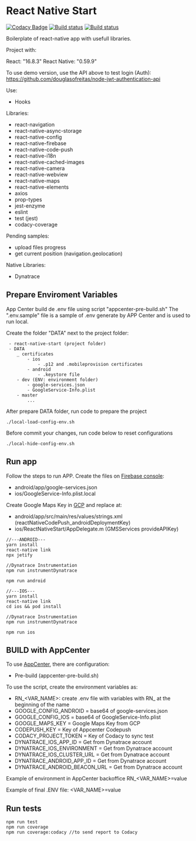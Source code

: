 # React Native Start 

[![Codacy Badge](https://api.codacy.com/project/badge/Coverage/a5db3937935a42b0941411f9750152ca)](https://www.codacy.com/manual/douglasofreitas/react-native-start_2?utm_source=github.com&utm_medium=referral&utm_content=natura-cosmeticos/react-native-start&utm_campaign=Badge_Coverage)
[![Build status](https://build.appcenter.ms/v0.1/apps/fa1d2c09-f10c-4f58-9733-e231fa9a8218/branches/dev/badge)](https://appcenter.ms)
[![Build status](https://build.appcenter.ms/v0.1/apps/187dde4d-1402-48ee-947f-686ae36c4c85/branches/dev/badge)](https://appcenter.ms)

Boilerplate of react-native app with usefull libraries.

Project with:

React: "16.8.3"
React Native: "0.59.9"

To use demo version, use the API above to test login (Auth):
https://github.com/douglasofreitas/node-jwt-authentication-api

Use:
* Hooks

Libraries: 
* react-navigation
* react-native-async-storage
* react-native-config
* react-native-firebase
* react-native-code-push
* react-native-i18n
* react-native-cached-images
* react-native-camera
* react-native-webview
* react-native-maps
* react-native-elements
* axios
* prop-types
* jest-enzyme
* eslint
* test (jest)
* codacy-coverage

Pending samples:
* upload files progress
* get current position (navigation.geolocation)

Native Libraries:
* Dynatrace

## Prepare Enviroment Variables

App Center build de .env file using script "appcenter-pre-build.sh"
The ".env.sample" file is a sample of .env generate by APP Center and is used to run local.

Create the folder "DATA" next to the project folder:

```
 - react-native-start (project folder)
 - DATA
    _ certificates
        - ios
            - .p12 and .mobileprovision certificates 
        - android
            - .keystore file
    - dev (ENV: environment folder)
        - google-services.json
        - GoogleService-Info.plist
    - master 
        ...
```

After prepare DATA folder, run code to prepare the project

```
./local-load-config-env.sh
```

Before commit your changes, run code below to reset configurations

```
./local-hide-config-env.sh
```

## Run app

Follow the steps to run APP.
Create the files on [Firebase console](https://console.firebase.google.com):

* android/app/google-services.json
* ios/GoogleService-Info.plist.local

Create Google Maps Key in [GCP](https://console.cloud.google.com) and replace at:
* android/app/src/main/res/values/strings.xml (reactNativeCodePush_androidDeploymentKey)
* ios/ReactNativeStart/AppDelegate.m (GMSServices provideAPIKey)

```
//---ANDROID---
yarn install
react-native link
npx jetify 

//Dynatrace Instrumentation
npm run instrumentDynatrace

npm run android

//---IOS---
yarn install
react-native link
cd ios && pod install

//Dynatrace Instrumentation
npm run instrumentDynatrace

npm run ios
```

## BUILD with AppCenter

To use [AppCenter](https://appcenter.ms), there are configuration:

* Pre-build (appcenter-pre-build.sh)

To use the script, create the environment variables as:
* RN_<VAR_NAME>: create .env file with variables with RN_ at the beginning of the name
* GOOGLE_CONFIG_ANDROID = base64 of google-services.json
* GOOGLE_CONFIG_IOS = base64 of GoogleService-Info.plist
* GOOGLE_MAPS_KEY = Google Maps Key from GCP
* CODEPUSH_KEY = Key of Appcenter Codepush
* CODACY_PROJECT_TOKEN = Key of Codacy to sync test
* DYNATRACE_IOS_APP_ID = Get from Dynatrace account
* DYNATRACE_IOS_ENVIRONMENT = Get from Dynatrace account
* DYNATRACE_IOS_CLUSTER_URL = Get from Dynatrace account
* DYNATRACE_ANDROID_APP_ID = Get from Dynatrace account
* DYNATRACE_ANDROID_BEACON_URL = Get from Dynatrace account

Example of environment in AppCenter backoffice
RN_<VAR_NAME>=value

Example of final .ENV file:
<VAR_NAME>=value

## Run tests

```
npm run test
npm run coverage
npm run coverage:codacy //to send report to Codacy
```